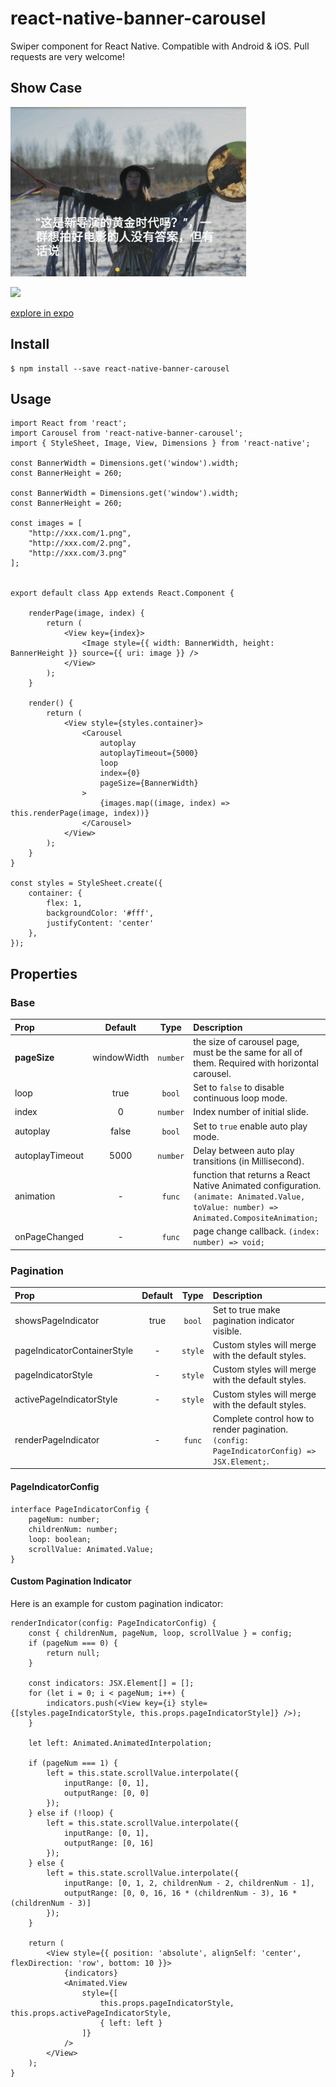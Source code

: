 # react-native-banner-carousel

Swiper component for React Native. Compatible with Android & iOS. Pull requests are very welcome!

## Show Case

![](images/showcase.gif)


![](https://user-images.githubusercontent.com/7069719/28824969-0886c69e-76f7-11e7-8119-d77646246d98.png)

[explore in expo](https://expo.io/@xzper/react-native-banner-carousel-example)


## Install

    $ npm install --save react-native-banner-carousel

## Usage
        
    import React from 'react';
    import Carousel from 'react-native-banner-carousel';
    import { StyleSheet, Image, View, Dimensions } from 'react-native';

    const BannerWidth = Dimensions.get('window').width;
    const BannerHeight = 260;

    const BannerWidth = Dimensions.get('window').width;
    const BannerHeight = 260;

    const images = [
        "http://xxx.com/1.png",
        "http://xxx.com/2.png",
        "http://xxx.com/3.png"
    ];


    export default class App extends React.Component {

        renderPage(image, index) {
            return (
                <View key={index}>
                    <Image style={{ width: BannerWidth, height: BannerHeight }} source={{ uri: image }} />
                </View>
            );
        }

        render() {
            return (
                <View style={styles.container}>
                    <Carousel
                        autoplay
                        autoplayTimeout={5000}
                        loop
                        index={0}
                        pageSize={BannerWidth}
                    >
                        {images.map((image, index) => this.renderPage(image, index))}
                    </Carousel>
                </View>
            );
        }
    }

    const styles = StyleSheet.create({
        container: {
            flex: 1,
            backgroundColor: '#fff',
            justifyContent: 'center'
        },
    });

## Properties

### Base

| Prop  | Default  | Type | Description |
| :------------ |:---------------:| :---------------:| :-----|
| **pageSize** | windowWidth | `number` | the size of carousel page, must be the same for all of them. Required with horizontal carousel.  |
| loop | true | `bool` | Set to `false` to disable continuous loop mode. |
| index | 0 | `number` | Index number of initial slide. |
| autoplay | false | `bool` | Set to `true` enable auto play mode. |
| autoplayTimeout | 5000 | `number` | Delay between auto play transitions (in Millisecond). |
| animation | - | `func` | function that returns a React Native Animated configuration. `(animate: Animated.Value, toValue: number) => Animated.CompositeAnimation;` |
| onPageChanged | - | `func` | page change callback. `(index: number) => void;` |

### Pagination

| Prop  | Default  | Type | Description |
| :------------ |:---------------:| :---------------:| :-----|
| showsPageIndicator | true | `bool` | Set to true make pagination indicator visible.  |
| pageIndicatorContainerStyle | - | `style` | Custom styles will merge with the default styles. |
| pageIndicatorStyle | - | `style` | Custom styles will merge with the default styles. |
| activePageIndicatorStyle | - | `style` | Custom styles will merge with the default styles. |
| renderPageIndicator | - | `func` | Complete control how to render pagination. `(config: PageIndicatorConfig) => JSX.Element;`. |

#### PageIndicatorConfig

    interface PageIndicatorConfig {
        pageNum: number;
        childrenNum: number;
        loop: boolean;
        scrollValue: Animated.Value;
    }


#### Custom Pagination Indicator

Here is an example for custom pagination indicator:

    renderIndicator(config: PageIndicatorConfig) {
        const { childrenNum, pageNum, loop, scrollValue } = config;
        if (pageNum === 0) {
            return null;
        }

        const indicators: JSX.Element[] = [];
        for (let i = 0; i < pageNum; i++) {
            indicators.push(<View key={i} style={[styles.pageIndicatorStyle, this.props.pageIndicatorStyle]} />);
        }

        let left: Animated.AnimatedInterpolation;

        if (pageNum === 1) {
            left = this.state.scrollValue.interpolate({
                inputRange: [0, 1],
                outputRange: [0, 0]
            });
        } else if (!loop) {
            left = this.state.scrollValue.interpolate({
                inputRange: [0, 1],
                outputRange: [0, 16]
            });
        } else {
            left = this.state.scrollValue.interpolate({
                inputRange: [0, 1, 2, childrenNum - 2, childrenNum - 1],
                outputRange: [0, 0, 16, 16 * (childrenNum - 3), 16 * (childrenNum - 3)]
            });
        }

        return (
            <View style={{ position: 'absolute', alignSelf: 'center', flexDirection: 'row', bottom: 10 }}>
                {indicators}
                <Animated.View
                    style={[
                        this.props.pageIndicatorStyle, this.props.activePageIndicatorStyle,
                        { left: left }
                    ]}
                />
            </View>
        );
    }